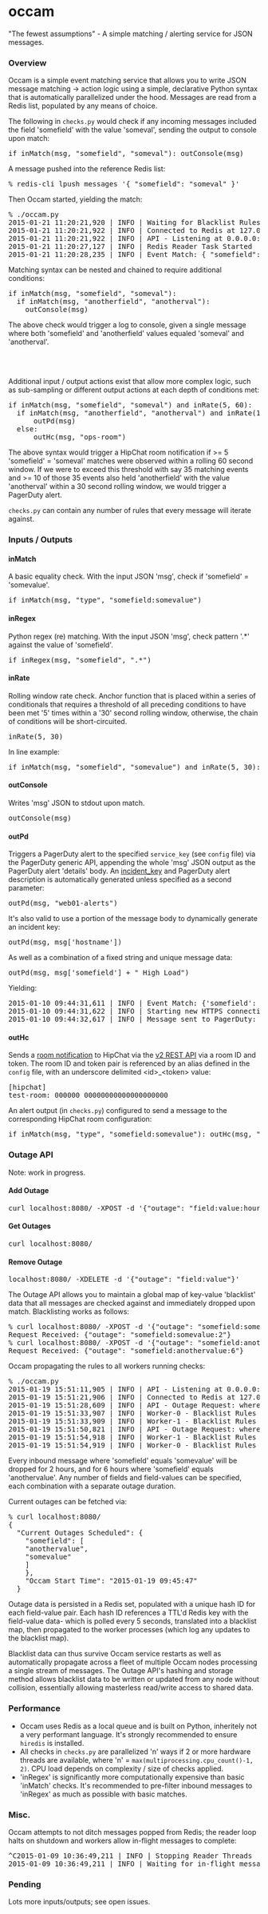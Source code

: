 occam
=====

"The fewest assumptions" - A simple matching / alerting service for JSON messages.

### Overview

Occam is a simple event matching service that allows you to write JSON message matching -> action logic using a simple, declarative Python syntax that is automatically parallelized under the hood. Messages are read from a Redis list, populated by any means of choice.

The following in `checks.py` would check if any incoming messages included the field 'somefield' with the value 'someval', sending the output to console upon match:
<pre>
if inMatch(msg, "somefield", "someval"): outConsole(msg)
</pre>
A message pushed into the reference Redis list:
<pre>
% redis-cli lpush messages '{ "somefield": "someval" }'
</pre>
Then Occam started, yielding the match:
<pre>
% ./occam.py
2015-01-21 11:20:21,920 | INFO | Waiting for Blacklist Rules sync
2015-01-21 11:20:21,922 | INFO | Connected to Redis at 127.0.0.1:6379
2015-01-21 11:20:21,922 | INFO | API - Listening at 0.0.0.0:8080
2015-01-21 11:20:27,127 | INFO | Redis Reader Task Started
2015-01-21 11:20:28,235 | INFO | Event Match: { "somefield": "someval" }
</pre>

Matching syntax can be nested and chained to require additional conditions:
<pre>
if inMatch(msg, "somefield", "someval"):
  if inMatch(msg, "anotherfield", "anotherval"):
    outConsole(msg)
</pre>
The above check would trigger a log to console, given a single message where both 'somefield' and 'anotherfield' values equaled 'someval' and 'anotherval'.

<br><br>

Additional input / output actions exist that allow more complex logic, such as sub-sampling or different output actions at each depth of conditions met:
<pre>
if inMatch(msg, "somefield", "someval") and inRate(5, 60):
  if inMatch(msg, "anotherfield", "anotherval") and inRate(10, 30):
      outPd(msg)
  else:
      outHc(msg, "ops-room")
</pre>

The above syntax would trigger a HipChat room notification if >= 5 'somefield' = 'someval' matches were observed within a rolling 60 second window. If we were to exceed this threshold with say 35 matching events and >= 10 of those 35 events also held 'anotherfield' with the value 'anotherval' within a 30 second rolling window, we would trigger a PagerDuty alert.

`checks.py` can contain any number of rules that every message will iterate against.

### Inputs / Outputs

#### inMatch
A basic equality check. With the input JSON 'msg', check if 'somefield' = 'somevalue'.
<pre>if inMatch(msg, "type", "somefield:somevalue")</pre>

#### inRegex
Python regex (re) matching. With the input JSON 'msg', check pattern '.*' against the value of 'somefield'.
<pre>if inRegex(msg, "somefield", ".*")</pre>

#### inRate
Rolling window rate check. Anchor function that is placed within a series of conditionals that requires a threshold of all preceding conditions to have been met '5' times within a '30' second rolling window, otherwise, the chain of conditions will be short-circuited.
<pre>
inRate(5, 30)
</pre>
In line example:
<pre>
if inMatch(msg, "somefield", "somevalue") and inRate(5, 30): outConsole(msg)
</pre>


#### outConsole
Writes 'msg' JSON to stdout upon match.
<pre>outConsole(msg)</pre>

#### outPd
Triggers a PagerDuty alert to the specified `service_key` (see `config` file) via the PagerDuty generic API, appending the whole 'msg' JSON output as the PagerDuty alert 'details' body. An [incident_key](https://developer.pagerduty.com/documentation/integration/events/trigger) and PagerDuty alert description is automatically generated unless specified as a second parameter:
<pre>outPd(msg, "web01-alerts")</pre>
It's also valid to use a portion of the message body to dynamically generate an incident key:
<pre>outPd(msg, msg['hostname'])</pre>
As well as a combination of a fixed string and unique message data:
<pre>outPd(msg, msg['somefield'] + " High Load")</pre>
Yielding:
<pre>
2015-01-10 09:44:31,611 | INFO | Event Match: {'somefield': 'somevalue', '@type': 'type'}
2015-01-10 09:44:31,622 | INFO | Starting new HTTPS connection (1): events.pagerduty.com
2015-01-10 09:44:32,617 | INFO | Message sent to PagerDuty: {"status":"success","message":"Event processed","incident_key":"somevalue High Load"}
</pre>

#### outHc
Sends a [room notification](https://www.hipchat.com/docs/apiv2/method/send_room_notification) to HipChat via the [v2 REST API](https://www.hipchat.com/docs/apiv2/auth) via a room ID and token. The room ID and token pair is referenced by an alias defined in the `config` file, with an underscore delimited \<id\>_\<token\> value:
<pre>
[hipchat]
test-room: 000000_00000000000000000000
</pre>
An alert output (in `checks.py`) configured to send a message to the corresponding HipChat room configuration:
<pre>
if inMatch(msg, "type", "somefield:somevalue"): outHc(msg, "test-room")
</pre>

### Outage API
Note: work in progress.

#### Add Outage
<pre>
curl localhost:8080/ -XPOST -d '{"outage": "field:value:hours"}'
</pre>

#### Get Outages
<pre>
curl localhost:8080/
</pre>

#### Remove Outage
<pre>
localhost:8080/ -XDELETE -d '{"outage": "field:value"}'
</pre>

The Outage API allows you to maintain a global map of key-value 'blacklist' data that all messages are checked against and immediately dropped upon match. Blacklisting works as follows:
<pre>
% curl localhost:8080/ -XPOST -d '{"outage": "somefield:somevalue:2"}'
Request Received: {"outage": "somefield:somevalue:2"}
% curl localhost:8080/ -XPOST -d '{"outage": "somefield:anothervalue:6"}'
Request Received: {"outage": "somefield:anothervalue:6"}
</pre>

Occam propagating the rules to all workers running checks:
<pre>
% ./occam.py
2015-01-19 15:51:11,905 | INFO | API - Listening at 0.0.0.0:8080
2015-01-19 15:51:21,906 | INFO | Connected to Redis at 127.0.0.1:6379
2015-01-19 15:51:28,609 | INFO | API - Outage Request: where 'somefield' == 'somevalue' for 2 hour(s)
2015-01-19 15:51:33,907 | INFO | Worker-0 - Blacklist Rules Updated: {"somefield": ["somevalue"]}
2015-01-19 15:51:33,909 | INFO | Worker-1 - Blacklist Rules Updated: {"somefield": ["somevalue"]}
2015-01-19 15:51:50,821 | INFO | API - Outage Request: where 'somefield' == 'anothervalue' for 6 hour(s)
2015-01-19 15:51:54,918 | INFO | Worker-1 - Blacklist Rules Updated: {"somefield": ["somevalue", "anothervalue"]}
2015-01-19 15:51:54,919 | INFO | Worker-0 - Blacklist Rules Updated: {"somefield": ["somevalue", "anothervalue"]}
</pre>

Every inbound message where 'somefield' equals 'somevalue' will be dropped for 2 hours, and for 6 hours where 'somefield' equals 'anothervalue'. Any number of fields and field-values can be specified, each combination with a separate outage duration.

Current outages can be fetched via:
<pre>
% curl localhost:8080/
{
  "Current Outages Scheduled": {
    "somefield": [
    "anothervalue",
    "somevalue"
    ]
    },
    "Occam Start Time": "2015-01-19 09:45:47"
  }
</pre>

Outage data is persisted in a Redis set, populated with a unique hash ID for each field-value pair. Each hash ID references a TTL'd Redis key with the field-value data- which is polled every 5 seconds, translated into a blacklist map, then propagated to the worker processes (which log any updates to the blacklist map).

Blacklist data can thus survive Occam service restarts as well as automatically propagate across a fleet of multiple Occam nodes processing a single stream of messages. The Outage API's hashing and storage method allows blacklist data to be written or updated from any node without collision, essentially allowing masterless read/write access to shared data.

### Performance

 + Occam uses Redis as a local queue and is built on Python, inheritely not a very performant language. It's strongly recommended to ensure `hiredis` is installed.
 + All checks in `checks.py` are parallelized 'n' ways if 2 or more hardware threads are available, where 'n' = `max(multiprocessing.cpu_count()-1, 2)`. CPU load depends on complexity / size of checks applied.
 + 'inRegex' is significantly more computationally expensive than basic 'inMatch' checks. It's recommended to pre-filter inbound messages to 'inRegex' as much as possible with basic matches.

### Misc.

Occam attempts to not ditch messages popped from Redis; the reader loop halts on shutdown and workers allow in-flight messages to complete:
<pre>
^C2015-01-09 10:36:49,211 | INFO | Stopping Reader Threads
2015-01-09 10:36:49,211 | INFO | Waiting for in-flight messages
</pre>

### Pending
Lots more inputs/outputs; see open issues.
